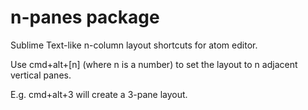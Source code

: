 # n-panes package

Sublime Text-like n-column layout shortcuts for atom editor.

Use cmd+alt+\[n\] (where n is a number) to set the layout to n adjacent vertical panes.

E.g. cmd+alt+3 will create a 3-pane layout.
